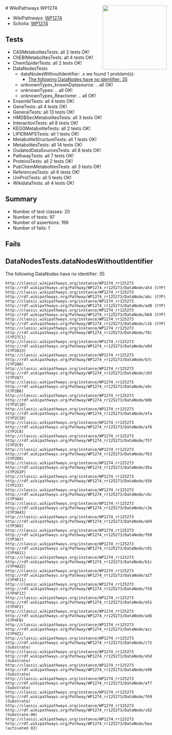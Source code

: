 <img style="float: right; width: 200px" src="https://upload.wikimedia.org/wikipedia/commons/thumb/8/83/Wplogo_with_text_500.png/640px-Wplogo_with_text_500.png" />
# WikiPathways WP1274

* WikiPathways: [WP1274](https://wikipathways.org/pathways/WP1274)
* Scholia: [WP1274](https://scholia.toolforge.org/wikipathways/WP1274)
## Tests
* CASMetabolitesTests: all 2 tests OK!
* ChEBIMetabolitesTests: all 4 tests OK!
* ChemSpiderTests: all 2 tests OK!
* DataNodesTests
    * dataNodesWithoutIdentifier: .x we found 1 problem(s):
        * [The following DataNodes have no identifier: 35](#8792c4d3)
    * unknownTypes_knownDatasource: .. all OK!
    * unknownTypes: .. all OK!
    * unknownTypes_Reactome: .. all OK!
* EnsemblTests: all 4 tests OK!
* GeneTests: all 4 tests OK!
* GeneralTests: all 13 tests OK!
* HMDBSecMetabolitesTests: all 3 tests OK!
* InteractionTests: all 8 tests OK!
* KEGGMetaboliteTests: all 2 tests OK!
* LIPIDMAPSTests: all 1 tests OK!
* MetaboliteStructureTests: all 1 tests OK!
* MetabolitesTests: all 14 tests OK!
* OudatedDataSourcesTests: all 8 tests OK!
* PathwayTests: all 7 tests OK!
* ProteinsTests: all 2 tests OK!
* PubChemMetabolitesTests: all 3 tests OK!
* ReferencesTests: all 6 tests OK!
* UniProtTests: all 5 tests OK!
* WikidataTests: all 4 tests OK!


## Summary

* Number of test classes: 20
* Number of tests: 97
* Number of assertions: 196
* Number of fails: 1

## Fails

<a name="8792c4d3" />

## DataNodesTests.dataNodesWithoutIdentifier

The following DataNodes have no identifier: 35
```
http://classic.wikipathways.org/instance/WP1274_rr125273 http://rdf.wikipathways.org/Pathway/WP1274_rr125273/DataNode/a54 (CYP)
http://classic.wikipathways.org/instance/WP1274_rr125273 http://rdf.wikipathways.org/Pathway/WP1274_rr125273/DataNode/abc (CYP)
http://classic.wikipathways.org/instance/WP1274_rr125273 http://rdf.wikipathways.org/Pathway/WP1274_rr125273/DataNode/ad0 (CYP)
http://classic.wikipathways.org/instance/WP1274_rr125273 http://rdf.wikipathways.org/Pathway/WP1274_rr125273/DataNode/bb8 (CYP)
http://classic.wikipathways.org/instance/WP1274_rr125273 http://rdf.wikipathways.org/Pathway/WP1274_rr125273/DataNode/c1b (CYP)
http://classic.wikipathways.org/instance/WP1274_rr125273 http://rdf.wikipathways.org/Pathway/WP1274_rr125273/DataNode/f0c (CYP27C1)
http://classic.wikipathways.org/instance/WP1274_rr125273 http://rdf.wikipathways.org/Pathway/WP1274_rr125273/DataNode/e8d (CYP2A13)
http://classic.wikipathways.org/instance/WP1274_rr125273 http://rdf.wikipathways.org/Pathway/WP1274_rr125273/DataNode/b7c (CYP2A6)
http://classic.wikipathways.org/instance/WP1274_rr125273 http://rdf.wikipathways.org/Pathway/WP1274_rr125273/DataNode/c03 (CYP2A7)
http://classic.wikipathways.org/instance/WP1274_rr125273 http://rdf.wikipathways.org/Pathway/WP1274_rr125273/DataNode/a9c (CYP2B6)
http://classic.wikipathways.org/instance/WP1274_rr125273 http://rdf.wikipathways.org/Pathway/WP1274_rr125273/DataNode/b0b (CYP2C18)
http://classic.wikipathways.org/instance/WP1274_rr125273 http://rdf.wikipathways.org/Pathway/WP1274_rr125273/DataNode/efa (CYP2C19)
http://classic.wikipathways.org/instance/WP1274_rr125273 http://rdf.wikipathways.org/Pathway/WP1274_rr125273/DataNode/a78 (CYP2C8)
http://classic.wikipathways.org/instance/WP1274_rr125273 http://rdf.wikipathways.org/Pathway/WP1274_rr125273/DataNode/f57 (CYP2C9)
http://classic.wikipathways.org/instance/WP1274_rr125273 http://rdf.wikipathways.org/Pathway/WP1274_rr125273/DataNode/fb3 (CYP2D6)
http://classic.wikipathways.org/instance/WP1274_rr125273 http://rdf.wikipathways.org/Pathway/WP1274_rr125273/DataNode/d5a (CYP2G1P)
http://classic.wikipathways.org/instance/WP1274_rr125273 http://rdf.wikipathways.org/Pathway/WP1274_rr125273/DataNode/d3b (CYP2J2)
http://classic.wikipathways.org/instance/WP1274_rr125273 http://rdf.wikipathways.org/Pathway/WP1274_rr125273/DataNode/c6c (CYP3A4)
http://classic.wikipathways.org/instance/WP1274_rr125273 http://rdf.wikipathways.org/Pathway/WP1274_rr125273/DataNode/c3e (CYP3A43)
http://classic.wikipathways.org/instance/WP1274_rr125273 http://rdf.wikipathways.org/Pathway/WP1274_rr125273/DataNode/e69 (CYP3A5)
http://classic.wikipathways.org/instance/WP1274_rr125273 http://rdf.wikipathways.org/Pathway/WP1274_rr125273/DataNode/fb9 (CYP3A7)
http://classic.wikipathways.org/instance/WP1274_rr125273 http://rdf.wikipathways.org/Pathway/WP1274_rr125273/DataNode/c01 (CYP4A11)
http://classic.wikipathways.org/instance/WP1274_rr125273 http://rdf.wikipathways.org/Pathway/WP1274_rr125273/DataNode/b1c (CYP4A22)
http://classic.wikipathways.org/instance/WP1274_rr125273 http://rdf.wikipathways.org/Pathway/WP1274_rr125273/DataNode/a2f (CYP4F11)
http://classic.wikipathways.org/instance/WP1274_rr125273 http://rdf.wikipathways.org/Pathway/WP1274_rr125273/DataNode/f59 (CYP4F12)
http://classic.wikipathways.org/instance/WP1274_rr125273 http://rdf.wikipathways.org/Pathway/WP1274_rr125273/DataNode/e51 (CYP4F2)
http://classic.wikipathways.org/instance/WP1274_rr125273 http://rdf.wikipathways.org/Pathway/WP1274_rr125273/DataNode/ad6 (CYP4F8)
http://classic.wikipathways.org/instance/WP1274_rr125273 http://rdf.wikipathways.org/Pathway/WP1274_rr125273/DataNode/acc (CYP4Z1)
http://classic.wikipathways.org/instance/WP1274_rr125273 http://rdf.wikipathways.org/Pathway/WP1274_rr125273/DataNode/c72 (Substrate)
http://classic.wikipathways.org/instance/WP1274_rr125273 http://rdf.wikipathways.org/Pathway/WP1274_rr125273/DataNode/e5d (Substrate)
http://classic.wikipathways.org/instance/WP1274_rr125273 http://rdf.wikipathways.org/Pathway/WP1274_rr125273/DataNode/e90 (Substrate)
http://classic.wikipathways.org/instance/WP1274_rr125273 http://rdf.wikipathways.org/Pathway/WP1274_rr125273/DataNode/ef7 (Substrate)
http://classic.wikipathways.org/instance/WP1274_rr125273 http://rdf.wikipathways.org/Pathway/WP1274_rr125273/DataNode/f69 (Substrate)
http://classic.wikipathways.org/instance/WP1274_rr125273 http://rdf.wikipathways.org/Pathway/WP1274_rr125273/DataNode/c82 (Substrate-OH)
http://classic.wikipathways.org/instance/WP1274_rr125273 http://rdf.wikipathways.org/Pathway/WP1274_rr125273/DataNode/bea (activated O2)
```

